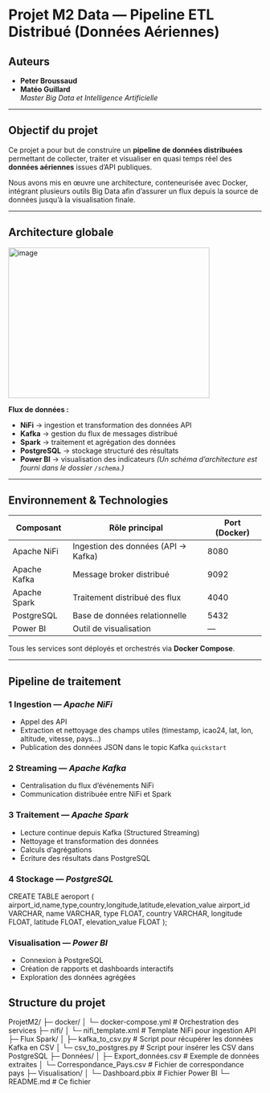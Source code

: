#  Projet M2 Data — Pipeline ETL Distribué (Données Aériennes)

##  Auteurs
- **Peter Broussaud**  
- **Matéo Guillard**  
   *Master Big Data et Intelligence Artificielle*

---

##  Objectif du projet

Ce projet a pour but de construire un **pipeline de données distribuées** permettant de collecter, traiter et visualiser en quasi temps réel des **données aériennes** issues d’API publiques.

Nous avons mis en œuvre une architecture, conteneurisée avec Docker, intégrant plusieurs outils Big Data afin d’assurer un flux depuis la source de données jusqu’à la visualisation finale.

---

##  Architecture globale

<img width="400" height="300" alt="image" src="https://github.com/user-attachments/assets/aa4b64d6-221c-4dab-8e28-36a857a8eae6" />


**Flux de données :**

- **NiFi** → ingestion et transformation des données API  
- **Kafka** → gestion du flux de messages distribué  
- **Spark** → traitement et agrégation des données  
- **PostgreSQL** → stockage structuré des résultats  
- **Power BI** → visualisation des indicateurs
*(Un schéma d’architecture est fourni dans le dossier `/schema`.)*

---

##  Environnement & Technologies

| Composant | Rôle principal | Port (Docker) |
|------------|----------------|---------------|
| Apache NiFi | Ingestion des données (API → Kafka) | 8080 |
| Apache Kafka | Message broker distribué | 9092 |
| Apache Spark | Traitement distribué des flux | 4040 |
| PostgreSQL | Base de données relationnelle | 5432 |
| Power BI | Outil de visualisation | — |

Tous les services sont déployés et orchestrés via **Docker Compose**.

---

##  Pipeline de traitement

### 1 Ingestion — *Apache NiFi*
- Appel des API
- Extraction et nettoyage des champs utiles (timestamp, icao24, lat, lon, altitude, vitesse, pays…)
- Publication des données JSON dans le topic Kafka `quickstart`

### 2️ Streaming — *Apache Kafka*
- Centralisation du flux d’événements NiFi
- Communication distribuée entre NiFi et Spark

### 3️ Traitement — *Apache Spark*
- Lecture continue depuis Kafka (Structured Streaming)
- Nettoyage et transformation des données
- Calculs d’agrégations 
- Écriture des résultats dans PostgreSQL

### 4️ Stockage — *PostgreSQL*

CREATE TABLE aeroport ( airport_id,name,type,country,longitude,latitude,elevation_value
    airport_id VARCHAR,
    name VARCHAR,
    type FLOAT,
    country VARCHAR,
    longitude FLOAT,
    latitude FLOAT,
    elevation_value FLOAT
);

### Visualisation — *Power BI*
- Connexion à PostgreSQL
- Création de rapports et dashboards interactifs
- Exploration des données agrégées

## Structure du projet

ProjetM2/
├─ docker/
│   └─ docker-compose.yml        # Orchestration des services
├─ nifi/
│   └─ nifi_template.xml         # Template NiFi pour ingestion API
├─ Flux Spark/
│   ├─ kafka_to_csv.py           # Script pour récupérer les données Kafka en CSV
│   └─ csv_to_postgres.py        # Script pour insérer les CSV dans PostgreSQL
├─ Données/
│   ├─ Export_données.csv        # Exemple de données extraites
│   └─ Correspondance_Pays.csv   # Fichier de correspondance pays
├─ Visualisation/
│   └─ Dashboard.pbix            # Fichier Power BI
└─ README.md                     # Ce fichier

